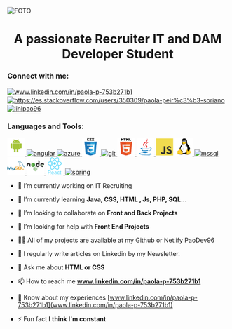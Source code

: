 ![FOTO](https://github.com/Pao9629/Pao9629/assets/135324055/d1811736-b4de-4278-a0e7-fa54430ff70b)

<h1 align="center">A passionate Recruiter IT and DAM Developer Student</h1>

<h3 align="left">Connect with me:</h3>
<p align="left">
<a href="https://linkedin.com/in/www.linkedin.com/in/paola-p-753b271b1" target="blank"><img align="center" src="https://raw.githubusercontent.com/rahuldkjain/github-profile-readme-generator/master/src/images/icons/Social/linked-in-alt.svg" alt="www.linkedin.com/in/paola-p-753b271b1" height="30" width="40" /></a>
<a href="https://stackoverflow.com/users/https://es.stackoverflow.com/users/350309/paola-peir%c3%b3-soriano" target="blank"><img align="center" src="https://raw.githubusercontent.com/rahuldkjain/github-profile-readme-generator/master/src/images/icons/Social/stack-overflow.svg" alt="https://es.stackoverflow.com/users/350309/paola-peir%c3%b3-soriano" height="30" width="40" /></a>
<a href="https://discord.gg/linipao96" target="blank"><img align="center" src="https://raw.githubusercontent.com/rahuldkjain/github-profile-readme-generator/master/src/images/icons/Social/discord.svg" alt="linipao96" height="30" width="40" /></a>
</p>

<h3 align="left">Languages and Tools:</h3>
<p align="left"> <a href="https://developer.android.com" target="_blank" rel="noreferrer"> <img src="https://raw.githubusercontent.com/devicons/devicon/master/icons/android/android-original-wordmark.svg" alt="android" width="40" height="40"/> </a> <a href="https://angular.io" target="_blank" rel="noreferrer"> <img src="https://angular.io/assets/images/logos/angular/angular.svg" alt="angular" width="40" height="40"/> </a> <a href="https://azure.microsoft.com/en-in/" target="_blank" rel="noreferrer"> <img src="https://www.vectorlogo.zone/logos/microsoft_azure/microsoft_azure-icon.svg" alt="azure" width="40" height="40"/> </a> <a href="https://www.w3schools.com/css/" target="_blank" rel="noreferrer"> <img src="https://raw.githubusercontent.com/devicons/devicon/master/icons/css3/css3-original-wordmark.svg" alt="css3" width="40" height="40"/> </a> <a href="https://git-scm.com/" target="_blank" rel="noreferrer"> <img src="https://www.vectorlogo.zone/logos/git-scm/git-scm-icon.svg" alt="git" width="40" height="40"/> </a> <a href="https://www.w3.org/html/" target="_blank" rel="noreferrer"> <img src="https://raw.githubusercontent.com/devicons/devicon/master/icons/html5/html5-original-wordmark.svg" alt="html5" width="40" height="40"/> </a> <a href="https://www.java.com" target="_blank" rel="noreferrer"> <img src="https://raw.githubusercontent.com/devicons/devicon/master/icons/java/java-original.svg" alt="java" width="40" height="40"/> </a> <a href="https://developer.mozilla.org/en-US/docs/Web/JavaScript" target="_blank" rel="noreferrer"> <img src="https://raw.githubusercontent.com/devicons/devicon/master/icons/javascript/javascript-original.svg" alt="javascript" width="40" height="40"/></a> <a href="https://www.linux.org/" target="_blank" rel="noreferrer"> <img src="https://raw.githubusercontent.com/devicons/devicon/master/icons/linux/linux-original.svg" alt="linux" width="40" height="40"/> </a> <a href="https://www.microsoft.com/en-us/sql-server" target="_blank" rel="noreferrer"> <img src="https://www.svgrepo.com/show/303229/microsoft-sql-server-logo.svg" alt="mssql" width="40" height="40"/> </a> <a href="https://www.mysql.com/" target="_blank" rel="noreferrer"> <img src="https://raw.githubusercontent.com/devicons/devicon/master/icons/mysql/mysql-original-wordmark.svg" alt="mysql" width="40" height="40"/> </a> <a href="https://nodejs.org" target="_blank" rel="noreferrer"> <img src="https://raw.githubusercontent.com/devicons/devicon/master/icons/nodejs/nodejs-original-wordmark.svg" alt="nodejs" width="40" height="40"/> </a> <a href="https://reactjs.org/" target="_blank" rel="noreferrer"> <img src="https://raw.githubusercontent.com/devicons/devicon/master/icons/react/react-original-wordmark.svg" alt="react" width="40" height="40"/> </a> <a href="https://spring.io/" target="_blank" rel="noreferrer"> <img src="https://www.vectorlogo.zone/logos/springio/springio-icon.svg" alt="spring" width="40" height="40"/> </a> </p>



- 🔭 I’m currently working on IT Recruiting

- 🌱 I’m currently learning **Java, CSS, HTML , Js, PHP, SQL...**

- 👯 I’m looking to collaborate on **Front and Back Projects**

- 🤝 I’m looking for help with **Front End Projects**

- 👨‍💻 All of my projects are available at my Github or Netlify PaoDev96

- 📝 I regularly write articles on Linkedin by my Newsletter.

- 💬 Ask me about **HTML or CSS**

- 📫 How to reach me **www.linkedin.com/in/paola-p-753b271b1**

- 📄 Know about my experiences [www.linkedin.com/in/paola-p-753b271b1](www.linkedin.com/in/paola-p-753b271b1)

- ⚡ Fun fact **I think I'm constant**



<!--
**Pao9629/Pao9629** is a ✨ _special_ ✨ repository because its `README.md` (this file) appears on your GitHub profile.
<h1 align="center">Hi 👋, I'm Paola Peiró</h1>
<h3 align="center">A passionate Recruiter IT and Full Stack Developer 👌Student from Spain</h3>

- 🔭 I’m currently working on [IT Recruiting](www.linkedin.com/in/paola-p-753b271b1)

- 🌱 I’m currently learning **Java, Js, PHP, SQL...**

- 👯 I’m looking to collaborate on **Front and Back Projects**

- 🤝 I’m looking for help with **Front End Projects**

- 👨‍💻 All of my projects are available at [https://github.com/Pao9629/FrontEndProjects](https://github.com/Pao9629/FrontEndProjects)

- 📝 I regularly write articles on [Suscribirte en LinkedIn https://www.linkedin.com/build-relation/newsletter-follow?entityUrn=7048931278401773568](Suscribirte en LinkedIn https://www.linkedin.com/build-relation/newsletter-follow?entityUrn=7048931278401773568)

- 💬 Ask me about **HTML or CSS**

- 📄 Know about my experiences and 📫 how to reach me**www.linkedin.com/in/paola-p-753b271b1**

- ⚡ Fun fact **I think I'm constant**

